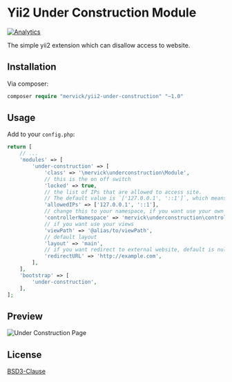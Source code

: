# Yii2 Under Construction Module
[![Analytics](https://ga-beacon.appspot.com/UA-65295275-1/yii2-under-construction)](https://github.com/igrigorik/ga-beacon)

The simple yii2 extension which can disallow access to website.

## Installation
Via composer:
```php
composer require "mervick/yii2-under-construction" "~1.0"
```

## Usage
Add to your `config.php`:
```php
return [
    // ...
    'modules' => [
        'under-construction' => [
            'class' => '\mervick\underconstruction\Module',
            // this is the on off switch
            'locked' => true, 
            // the list of IPs that are allowed to access site.
            // The default value is `['127.0.0.1', '::1']`, which means the site can only be accessed by localhost.
            'allowedIPs' => ['127.0.0.1', '::1'],
            // change this to your namespace, if you want use your own controller
            'controllerNamespace' => 'mervick\underconstruction\controllers', 
            // if you want use your views
            'viewPath' => '@alias/to/viewPath',
            // default layout
            'layout' => 'main', 
            // if you want redirect to external website, default is null
            'redirectURL' => 'http://example.com', 
        ],
    ],
    'bootstrap' => [
        'under-construction',
    ],
];
```

## Preview
![Under Construction Page](http://webstyle.od.ua/test/yii/under-construction.png)

## License
[BSD3-Clause](https://raw.githubusercontent.com/mervick/yii2-under-construction/master/LICENSE)
